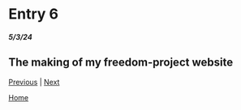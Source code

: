 # Entry 6
##### 5/3/24

## The making of my freedom-project website




[Previous](entry05.md) | [Next](entry07.md)

[Home](../README.md)
